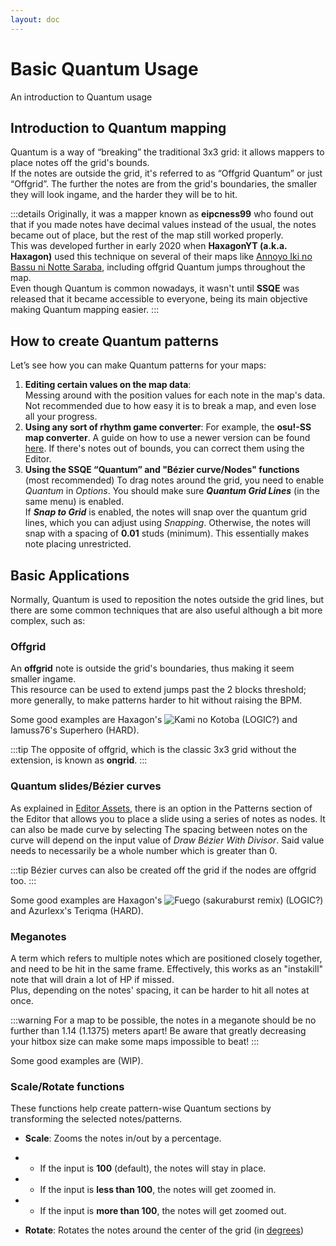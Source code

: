 ```yaml
---
layout: doc
---
```


# Basic Quantum Usage
An introduction to Quantum usage

## Introduction to Quantum mapping
Quantum is a way of “breaking” the traditional 3x3 grid: it allows mappers to place notes off the grid's bounds.   
If the notes are outside the grid, it's referred to as “Offgrid Quantum” or just “Offgrid”.
The further the notes are from the grid's boundaries, the smaller they will look ingame, and the harder they will be to hit.

:::details
Originally, it was a mapper known as **eipcness99** who found out that if you made notes have decimal values instead of the usual,
the notes became out of place, but the rest of the map still worked properly.  
This was developed further in early 2020 when **HaxagonYT (a.k.a. Haxagon)** used this technique on several of their maps like [Annoyo Iki no Bassu ni Notte Saraba](https://www.youtube.com/watch?v=zwP52A4oA18),
including offgrid Quantum jumps throughout the map.  
Even though Quantum is common nowadays, it wasn't until **SSQE** was released that it became accessible to everyone, being its main objective making Quantum mapping easier.
:::

## How to create Quantum patterns
Let’s see how you can make Quantum patterns for your maps:
1. **Editing certain values on the map data**:  
   Messing around with the position values for each note in the map's data.   
   Not recommended due to how easy it is to break a map, and even lose all your progress.
2. **Using any sort of rhythm game converter**:
   For example, the **osu!-SS map converter**. A guide on how to use a newer version can be found [here](https://discord.com/channels/1064060807320702996/1168937144295899197/1168942385607225445).
   If there's notes out of bounds, you can correct them using the Editor.
3. **Using the SSQE “Quantum” and "Bézier curve/Nodes" functions** (most recommended)
   To drag notes around the grid, you need to enable _Quantum_ in _Options_. You should make sure _**Quantum Grid Lines**_ (in the same menu) is enabled.  
   If _**Snap to Grid**_ is enabled, the notes will snap over the quantum grid lines, which you can adjust using _Snapping_.
   Otherwise, the notes will snap with a spacing of **0.01** studs (minimum). This essentially makes note placing unrestricted.

## Basic Applications
Normally, Quantum is used to reposition the notes outside the grid lines, but there are some common
techniques that are also useful although a bit more complex, such as:

### Offgrid
An **offgrid** note is outside the grid's boundaries, thus making it seem smaller ingame.  
This resource can be used to extend jumps past the 2 blocks threshold; more generally, 
to make patterns harder to hit without raising the BPM.

Some good examples are Haxagon's ![Kami no Kotoba](https://www.youtube.com/watch?v=bCJoC8yqyrA&ab_channel=ARCW) (LOGIC?) and Iamuss76's Superhero (HARD).

:::tip
The opposite of offgrid, which is the classic 3x3 grid without the extension, is known as **ongrid**.
:::

### Quantum slides/Bézier curves
As explained in [Editor Assets](editor-assets.md), there is an option in the Patterns section of the Editor that allows you to 
place a slide using a series of notes as nodes. It can also be made curve by selecting 
The spacing between notes on the curve will depend on the input value of _Draw Bézier With Divisor_.
Said value needs to necessarily be a whole number which is greater than 0.  

:::tip
Bézier curves can also be created off the grid if the nodes are offgrid too.
:::

Some good examples are Haxagon's ![Fuego (sakuraburst remix)](https://youtu.be/8DaDoa1LlMw) (LOGIC?) and Azurlexx's Teriqma (HARD).

### Meganotes
A term which refers to multiple notes which are positioned closely together, and need to be hit in the same frame.
Effectively, this works as an "instakill" note that will drain a lot of HP if missed.  
Plus, depending on the notes' spacing, it can be harder to hit all notes at once.

:::warning
For a map to be possible, the notes in a meganote should be no further than 1.14 (1.1375) meters apart!
Be aware that greatly decreasing your hitbox size can make some maps impossible to beat!
:::

Some good examples are (WIP).

### Scale/Rotate functions
These functions help create pattern-wise Quantum sections by transforming the selected notes/patterns.
- **Scale**: Zooms the notes in/out by a percentage.
- - If the input is **100** (default), the notes will stay in place.
- - If the input is **less than 100**, the notes will get zoomed in.
- - If the input is **more than 100**, the notes will get zoomed out.

- **Rotate**: Rotates the notes around the center of the grid 
(in [degrees](https://en.wikipedia.org/wiki/Degree_(angle)))
